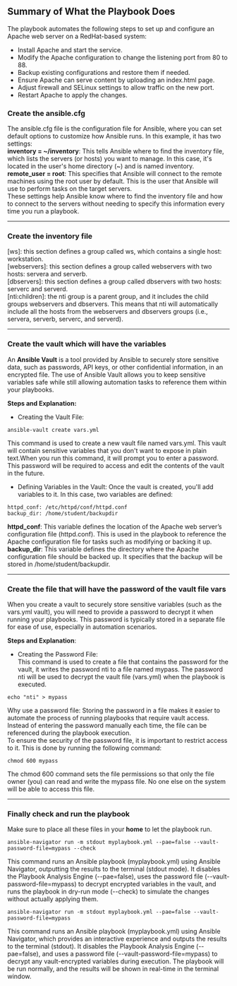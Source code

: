 ## Summary of What the Playbook Does
The playbook automates the following steps to set up and configure an Apache web server on a RedHat-based system:  
- Install Apache and start the service.  
- Modify the Apache configuration to change the listening port from 80 to 88.  
- Backup existing configurations and restore them if needed.  
- Ensure Apache can serve content by uploading an index.html page.  
- Adjust firewall and SELinux settings to allow traffic on the new port.  
- Restart Apache to apply the changes.  

### Create the ansible.cfg

The ansible.cfg file is the configuration file for Ansible, where you can set default options to customize how Ansible runs. In this example, it has two settings:  
**inventory = ~/inventory**: This tells Ansible where to find the inventory file, which lists the servers (or hosts) you want to manage. In this case, it's located in the user's home directory (~) and is named inventory.  
**remote_user = root**: This specifies that Ansible will connect to the remote machines using the root user by default. This is the user that Ansible will use to perform tasks on the target servers.  
These settings help Ansible know where to find the inventory file and how to connect to the servers without needing to specify this information every time you run a playbook.  

---

### Create the inventory file

[ws]: this section defines a group called ws, which contains a single host: workstation.  
[webservers]: this section defines a group called webservers with two hosts: servera and serverb.  
[dbservers]: this section defines a group called dbservers with two hosts: serverc and serverd.  
[nti:children]: the nti group is a parent group, and it includes the child groups webservers and dbservers. This means that nti will automatically include all the hosts from the webservers and dbservers groups (i.e., servera, serverb, serverc, and serverd).  

---

### Create the vault which will have the variables

An **Ansible Vault** is a tool provided by Ansible to securely store sensitive data, such as passwords, API keys, or other confidential information, in an encrypted file. The use of Ansible Vault allows you to keep sensitive variables safe while still allowing automation tasks to reference them within your playbooks.  

**Steps and Explanation:**  
- Creating the Vault File:

```
ansible-vault create vars.yml
```
This command is used to create a new vault file named vars.yml. This vault will contain sensitive variables that you don't want to expose in plain text.When you run this command, it will prompt you to enter a password. This password will be required to access and edit the contents of the vault in the future.  
- Defining Variables in the Vault:
Once the vault is created, you'll add variables to it. In this case, two variables are defined:
```
httpd_conf: /etc/httpd/conf/httpd.conf
backup_dir: /home/student/backupdir
```
**httpd_conf**: This variable defines the location of the Apache web server’s configuration file (httpd.conf). This is used in the playbook to reference the Apache configuration file for tasks such as modifying or backing it up.  
**backup_dir**: This variable defines the directory where the Apache configuration file should be backed up. It specifies that the backup will be stored in /home/student/backupdir.  

---

### Create the file that will have the password of the vault file vars
When you create a vault to securely store sensitive variables (such as the vars.yml vault), you will need to provide a password to decrypt it when running your playbooks. This password is typically stored in a separate file for ease of use, especially in automation scenarios.  

**Steps and Explanation**:

- Creating the Password File:  
This command is used to create a file that contains the password for the vault, it writes the password nti to a file named mypass. The password nti will be used to decrypt the vault file (vars.yml) when the playbook is executed.
```
echo "nti" > mypass
```
Why use a password file: Storing the password in a file makes it easier to automate the process of running playbooks that require vault access. Instead of entering the password manually each time, the file can be referenced during the playbook execution.  
To ensure the security of the password file, it is important to restrict access to it. This is done by running the following command:  
```
chmod 600 mypass
```

The chmod 600 command sets the file permissions so that only the file owner (you) can read and write the mypass file. No one else on the system will be able to access this file.

---

### Finally check and run the playbook
Make sure to place all these files in your **home** to let the playbook run.  

```
ansible-navigator run -m stdout myplaybook.yml --pae=false --vault-password-file=mypass --check
```

This command runs an Ansible playbook (myplaybook.yml) using Ansible Navigator, outputting the results to the terminal (stdout mode). It disables the Playbook Analysis Engine (--pae=false), uses the password file (--vault-password-file=mypass) to decrypt encrypted variables in the vault, and runs the playbook in dry-run mode (--check) to simulate the changes without actually applying them.  

```
ansible-navigator run -m stdout myplaybook.yml --pae=false --vault-password-file=mypass
```
This command runs an Ansible playbook (myplaybook.yml) using Ansible Navigator, which provides an interactive experience and outputs the results to the terminal (stdout). It disables the Playbook Analysis Engine (--pae=false), and uses a password file (--vault-password-file=mypass) to decrypt any vault-encrypted variables during execution. The playbook will be run normally, and the results will be shown in real-time in the terminal window.